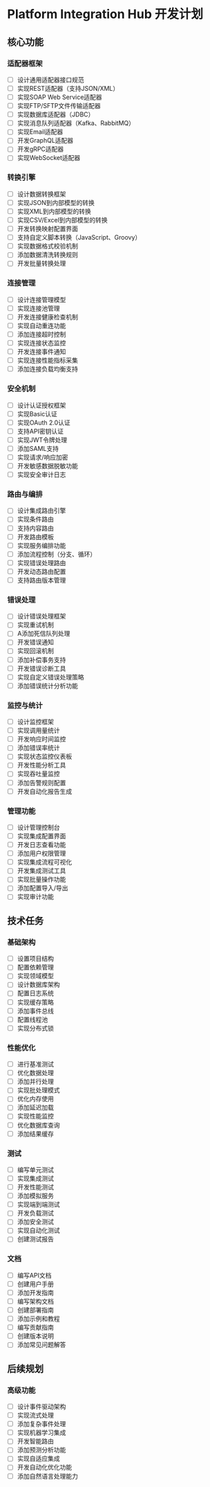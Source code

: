 # Platform Integration Hub 开发计划

## 核心功能

### 适配器框架
- [ ] 设计通用适配器接口规范
- [ ] 实现REST适配器（支持JSON/XML）
- [ ] 实现SOAP Web Service适配器
- [ ] 实现FTP/SFTP文件传输适配器
- [ ] 实现数据库适配器（JDBC）
- [ ] 实现消息队列适配器（Kafka、RabbitMQ）
- [ ] 实现Email适配器
- [ ] 开发GraphQL适配器
- [ ] 开发gRPC适配器
- [ ] 实现WebSocket适配器

### 转换引擎
- [ ] 设计数据转换框架
- [ ] 实现JSON到内部模型的转换
- [ ] 实现XML到内部模型的转换
- [ ] 实现CSV/Excel到内部模型的转换
- [ ] 开发转换映射配置界面
- [ ] 支持自定义脚本转换（JavaScript、Groovy）
- [ ] 实现数据格式校验机制
- [ ] 添加数据清洗转换规则
- [ ] 开发批量转换处理

### 连接管理
- [ ] 设计连接管理模型
- [ ] 实现连接池管理
- [ ] 开发连接健康检查机制
- [ ] 实现自动重连功能
- [ ] 添加连接超时控制
- [ ] 实现连接状态监控
- [ ] 开发连接事件通知
- [ ] 实现连接性能指标采集
- [ ] 添加连接负载均衡支持

### 安全机制
- [ ] 设计认证授权框架
- [ ] 实现Basic认证
- [ ] 实现OAuth 2.0认证
- [ ] 支持API密钥认证
- [ ] 实现JWT令牌处理
- [ ] 添加SAML支持
- [ ] 实现请求/响应加密
- [ ] 开发敏感数据脱敏功能
- [ ] 实现安全审计日志

### 路由与编排
- [ ] 设计集成路由引擎
- [ ] 实现条件路由
- [ ] 支持内容路由
- [ ] 开发路由模板
- [ ] 实现服务编排功能
- [ ] 添加流程控制（分支、循环）
- [ ] 实现错误处理路由
- [ ] 开发动态路由配置
- [ ] 支持路由版本管理

### 错误处理
- [ ] 设计错误处理框架
- [ ] 实现重试机制
- [ ] A添加死信队列处理
- [ ] 开发错误通知
- [ ] 实现回滚机制
- [ ] 添加补偿事务支持
- [ ] 开发错误诊断工具
- [ ] 实现自定义错误处理策略
- [ ] 添加错误统计分析功能

### 监控与统计
- [ ] 设计监控框架
- [ ] 实现调用量统计
- [ ] 开发响应时间监控
- [ ] 添加错误率统计
- [ ] 实现状态监控仪表板
- [ ] 开发性能分析工具
- [ ] 实现吞吐量监控
- [ ] 添加告警规则配置
- [ ] 开发自动化报告生成

### 管理功能
- [ ] 设计管理控制台
- [ ] 实现集成配置界面
- [ ] 开发日志查看功能
- [ ] 添加用户权限管理
- [ ] 实现集成流程可视化
- [ ] 开发集成测试工具
- [ ] 实现批量操作功能
- [ ] 添加配置导入/导出
- [ ] 实现审计功能

## 技术任务

### 基础架构
- [ ] 设置项目结构
- [ ] 配置依赖管理
- [ ] 实现领域模型
- [ ] 设计数据库架构
- [ ] 配置日志系统
- [ ] 实现缓存策略
- [ ] 添加事件总线
- [ ] 配置线程池
- [ ] 实现分布式锁

### 性能优化
- [ ] 进行基准测试
- [ ] 优化数据处理
- [ ] 添加并行处理
- [ ] 实现批处理模式
- [ ] 优化内存使用
- [ ] 添加延迟加载
- [ ] 实现性能监控
- [ ] 优化数据库查询
- [ ] 添加结果缓存

### 测试
- [ ] 编写单元测试
- [ ] 实现集成测试
- [ ] 开发性能测试
- [ ] 添加模拟服务
- [ ] 实现端到端测试
- [ ] 开发负载测试
- [ ] 添加安全测试
- [ ] 实现自动化测试
- [ ] 创建测试报告

### 文档
- [ ] 编写API文档
- [ ] 创建用户手册
- [ ] 添加开发指南
- [ ] 编写架构文档
- [ ] 创建部署指南
- [ ] 添加示例和教程
- [ ] 编写贡献指南
- [ ] 创建版本说明
- [ ] 添加常见问题解答

## 后续规划

### 高级功能
- [ ] 设计事件驱动架构
- [ ] 实现流式处理
- [ ] 添加复杂事件处理
- [ ] 实现机器学习集成
- [ ] 开发智能路由
- [ ] 添加预测分析功能
- [ ] 实现自适应集成
- [ ] 开发自动化优化功能
- [ ] 添加自然语言处理能力
